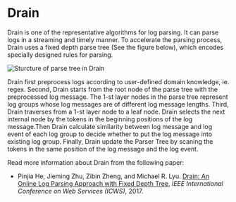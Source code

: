 Drain
===

Drain is one of the representative algorithms for log parsing. It can parse logs in a streaming and timely manner. To accelerate the parsing process, Drain uses a fixed depth parse tree (See the figure below), which encodes specially designed rules for parsing.

![Sturcture of parse tree in Drain](https://ws1.sinaimg.cn/large/006tKfTcgy1ftuhiqqmazj30r40k4wgw.jpg)

Drain first preprocess logs according to user-defined domain knowledge, ie. regex. Second, Drain starts from the root node of the parse tree with the preprocessed log message. The 1-st layer nodes in the parse tree represent log groups whose log messages are of different log message lengths. Third,  Drain traverses from a 1-st layer node to a leaf node. Drain selects the next internal node by the tokens in the beginning positions of the log message.Then Drain calculate similarity between log message and log event of each log group to decide whether to put the log message into existing log group. Finally, Drain update the Parser Tree by scaning the tokens in the same position of the log message and the log event.



Read more information about Drain from the following paper:

+ Pinjia He, Jieming Zhu, Zibin Zheng, and Michael R. Lyu. [Drain: An Online Log Parsing Approach with Fixed Depth Tree](http://jiemingzhu.github.io/pub/pjhe_icws2017.pdf), *IEEE International Conference on Web Services (ICWS)*, 2017.